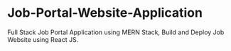 # Job-Portal-Website-Application
Full Stack Job Portal Application using MERN Stack, Build and Deploy Job Website using React JS.
